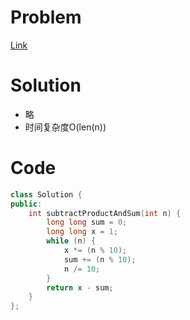 # Problem
[Link](https://leetcode-cn.com/problems/subtract-the-product-and-sum-of-digits-of-an-integer/)

# Solution

* 略
* 时间复杂度O(len(n))

# Code
```cpp
class Solution {
public:
    int subtractProductAndSum(int n) {
        long long sum = 0;
        long long x = 1;
        while (n) {
            x *= (n % 10);
            sum += (n % 10);
            n /= 10;
        }
        return x - sum;
    }
};
```